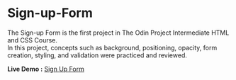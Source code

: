 # Sign-up-Form

The Sign-up Form is the first project in The Odin Project Intermediate HTML and CSS Course.  
In this project, concepts such as background, positioning, opacity, form creation, styling, and validation were practiced and reviewed.

**Live Demo :**
<a href="https://yhycoder.github.io/calculator/Sign-up-Form
">Sign Up Form</a>
